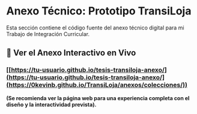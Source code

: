 # Anexo Técnico: Prototipo TransiLoja

Esta sección contiene el código fuente del anexo técnico digital para mi Trabajo de Integración Curricular.

## 🚀 Ver el Anexo Interactivo en Vivo

### [[https://tu-usuario.github.io/tesis-transiloja-anexo/](https://tu-usuario.github.io/tesis-transiloja-anexo/](https://0kevinb.github.io/TransiLoja/anexos/colecciones/))

**(Se recomienda ver la página web para una experiencia completa con el diseño y la interactividad prevista).**
